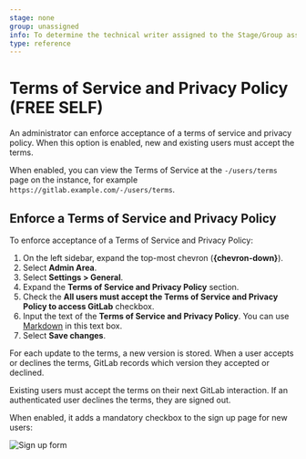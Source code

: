 ```yaml
---
stage: none
group: unassigned
info: To determine the technical writer assigned to the Stage/Group associated with this page, see https://about.gitlab.com/handbook/product/ux/technical-writing/#assignments
type: reference
---
```


# Terms of Service and Privacy Policy **(FREE SELF)**

An administrator can enforce acceptance of a terms of service and privacy policy.
When this option is enabled, new and existing users must accept the terms.

When enabled, you can view the Terms of Service at the `-/users/terms` page on the instance,
for example `https://gitlab.example.com/-/users/terms`.

## Enforce a Terms of Service and Privacy Policy

To enforce acceptance of a Terms of Service and Privacy Policy:

1. On the left sidebar, expand the top-most chevron (**{chevron-down}**).
1. Select **Admin Area**.
1. Select **Settings > General**.
1. Expand the **Terms of Service and Privacy Policy** section.
1. Check the **All users must accept the Terms of Service and Privacy Policy to access GitLab** checkbox.
1. Input the text of the **Terms of Service and Privacy Policy**. You can use [Markdown](../../user/markdown.md)
   in this text box.
1. Select **Save changes**.

For each update to the terms, a new version is stored. When a user accepts or declines the terms,
GitLab records which version they accepted or declined.

Existing users must accept the terms on their next GitLab interaction.
If an authenticated user declines the terms, they are signed out.

When enabled, it adds a mandatory checkbox to the sign up page for new users:

![Sign up form](../../user/admin_area/settings/img/sign_up_terms.png)

<!-- ## Troubleshooting

Include any troubleshooting steps that you can foresee. If you know beforehand what issues
one might have when setting this up, or when something is changed, or on upgrading, it's
important to describe those, too. Think of things that may go wrong and include them here.
This is important to minimize requests for support, and to avoid doc comments with
questions that you know someone might ask.

Each scenario can be a third-level heading, for example `### Getting error message X`.
If you have none to add when creating a doc, leave this section in place
but commented out to help encourage others to add to it in the future. -->
